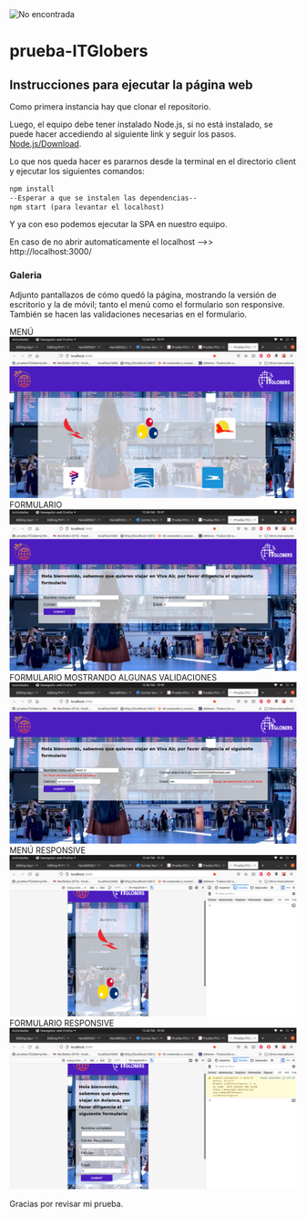 <img src='https://media-exp1.licdn.com/dms/image/C4E0BAQE57T41T0ZR8A/company-logo_200_200/0/1587092424852?e=2159024400&v=beta&t=pAacUw07jjQ2x5PIpOa0dSna4RYbV-bA62jtdZbGQQc' alt='No encontrada'/>

# prueba-ITGlobers

## Instrucciones para ejecutar la página web

Como primera instancia hay que clonar el repositorio.

Luego, el equipo debe tener instalado Node.js, si no está instalado, se puede hacer accediendo al siguiente link y seguir los pasos. [Node.js/Download](https://nodejs.org/es/download/).

Lo que nos queda hacer es pararnos desde la terminal en el directorio client y ejecutar los siguientes comandos:

```
npm install
--Esperar a que se instalen las dependencias--
npm start (para levantar el localhost)
```

Y ya con eso podemos ejecutar la SPA en nuestro equipo. 

En caso de no abrir automaticamente el localhost -->> http://localhost:3000/

### Galeria

Adjunto pantallazos de cómo quedó la página, mostrando la versión de escritorio y la de móvil; tanto 
el menú como el formulario son responsive. También se hacen las validaciones necesarias en el formulario.

 MENÚ
<img src='./img/menu.png' alt='Imagen no encontrada'/>
 FORMULARIO
<img src='./img/formulario.png' alt='Imagen no encontrada'/>
 FORMULARIO MOSTRANDO ALGUNAS VALIDACIONES
<img src='./img/validaciones.png' alt='Imagen no encontrada'/>
 MENÚ RESPONSIVE
<img src='./img/menu_responsive.png' alt='Imagen no encontrada'/>
 FORMULARIO RESPONSIVE
<img src='./img/formulario_responsive.png' alt='Imagen no encontrada'/>


Gracias por revisar mi prueba. 